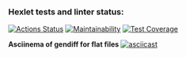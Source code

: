 ### Hexlet tests and linter status:
[![Actions Status](https://github.com/KristinaBalashova/frontend-project-lvl2/workflows/hexlet-check/badge.svg)](https://github.com/KristinaBalashova/frontend-project-lvl2/actions)
[![Maintainability](https://api.codeclimate.com/v1/badges/9c7ec07c3b1e18bda820/maintainability)](https://codeclimate.com/github/KristinaBalashova/frontend-project-lvl2/maintainability)
[![Test Coverage](https://api.codeclimate.com/v1/badges/9c7ec07c3b1e18bda820/test_coverage)](https://codeclimate.com/github/KristinaBalashova/frontend-project-lvl2/test_coverage)

**Asciinema of gendiff for flat files**
[![asciicast](https://asciinema.org/a/WjIvSauF1sl9fOlUulgwHKn1y.svg)](https://asciinema.org/a/WjIvSauF1sl9fOlUulgwHKn1y)
